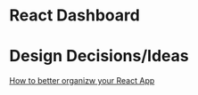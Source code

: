 # React Dashboard


# Design Decisions/Ideas

[How to better organizw your React App](https://medium.com/@alexmngn/how-to-better-organize-your-react-applications-2fd3ea1920f1)